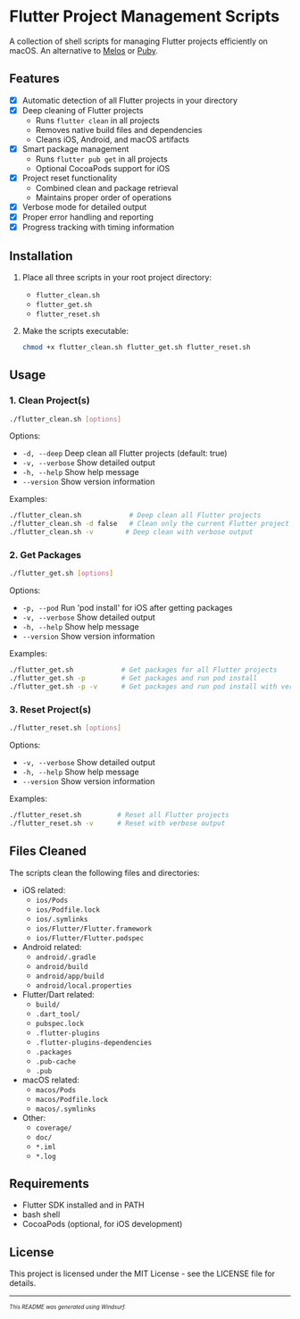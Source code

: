 # Flutter Project Management Scripts

A collection of shell scripts for managing Flutter projects efficiently on macOS. An alternative to [Melos](https://pub.dev/packages/melos) or [Puby](https://pub.dev/packages/puby).

## Features

- [x] Automatic detection of all Flutter projects in your directory
- [x] Deep cleaning of Flutter projects
  - Runs `flutter clean` in all projects
  - Removes native build files and dependencies
  - Cleans iOS, Android, and macOS artifacts
- [x] Smart package management
  - Runs `flutter pub get` in all projects
  - Optional CocoaPods support for iOS
- [x] Project reset functionality
  - Combined clean and package retrieval
  - Maintains proper order of operations
- [x] Verbose mode for detailed output
- [x] Proper error handling and reporting
- [x] Progress tracking with timing information

## Installation

1. Place all three scripts in your root project directory:
   - `flutter_clean.sh`
   - `flutter_get.sh`
   - `flutter_reset.sh`

2. Make the scripts executable:
   ```bash
   chmod +x flutter_clean.sh flutter_get.sh flutter_reset.sh
   ```

## Usage

### 1. Clean Project(s)
```bash
./flutter_clean.sh [options]
```
Options:
- `-d, --deep`    Deep clean all Flutter projects (default: true)
- `-v, --verbose` Show detailed output
- `-h, --help`    Show help message
- `--version`     Show version information

Examples:
```bash
./flutter_clean.sh            # Deep clean all Flutter projects
./flutter_clean.sh -d false   # Clean only the current Flutter project
./flutter_clean.sh -v        # Deep clean with verbose output
```

### 2. Get Packages
```bash
./flutter_get.sh [options]
```
Options:
- `-p, --pod`     Run 'pod install' for iOS after getting packages
- `-v, --verbose` Show detailed output
- `-h, --help`    Show help message
- `--version`     Show version information

Examples:
```bash
./flutter_get.sh            # Get packages for all Flutter projects
./flutter_get.sh -p         # Get packages and run pod install
./flutter_get.sh -p -v      # Get packages and run pod install with verbose output
```

### 3. Reset Project(s)
```bash
./flutter_reset.sh [options]
```
Options:
- `-v, --verbose` Show detailed output
- `-h, --help`    Show help message
- `--version`     Show version information

Examples:
```bash
./flutter_reset.sh         # Reset all Flutter projects
./flutter_reset.sh -v      # Reset with verbose output
```

## Files Cleaned

The scripts clean the following files and directories:
- iOS related:
  - `ios/Pods`
  - `ios/Podfile.lock`
  - `ios/.symlinks`
  - `ios/Flutter/Flutter.framework`
  - `ios/Flutter/Flutter.podspec`
- Android related:
  - `android/.gradle`
  - `android/build`
  - `android/app/build`
  - `android/local.properties`
- Flutter/Dart related:
  - `build/`
  - `.dart_tool/`
  - `pubspec.lock`
  - `.flutter-plugins`
  - `.flutter-plugins-dependencies`
  - `.packages`
  - `.pub-cache`
  - `.pub`
- macOS related:
  - `macos/Pods`
  - `macos/Podfile.lock`
  - `macos/.symlinks`
- Other:
  - `coverage/`
  - `doc/`
  - `*.iml`
  - `*.log`

## Requirements

- Flutter SDK installed and in PATH
- bash shell
- CocoaPods (optional, for iOS development)

## License

This project is licensed under the MIT License - see the LICENSE file for details.

---
<sub><sup>_This README was generated using Windsurf._</sup></sub>